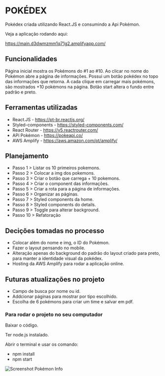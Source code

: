 # POKÉDEX

Pokédex criada utilizando React.JS e consumindo a Api Pokémon.

Veja a aplicação rodando aqui:

https://main.d3dwmzmm1q71g2.amplifyapp.com/

## Funcionalidades

Página inicial mostra os Pokémons do #1 ao #10.
Ao clicar no nome do Pokémon abre a página de informações.
Possui um botão pokédex no topo das informações que retorna.
A cada clique em carregar mais pokémons, são mostrados +10 pokémons na página.
Botão start altera o fundo entre padrão e preto.

## Ferramentas utilizadas

- React.JS - https://pt-br.reactjs.org/
- Styled-components - https://styled-components.com/
- React Router - https://v5.reactrouter.com/
- APi Pokémon - https://pokeapi.co/
- AWS Amplify - https://aws.amazon.com/pt/amplify/

## Planejamento

- Passo 1 > Listar os 10 primeiros pokemons.
- Passo 2 > Colocar a img dos pokemons.
- Passo 3 > Criar o botão que carrega + 10 pokemons.
- Passo 4 > Criar o component das informações.
- Passo 5 > Criar a rota para a página de informações.
- Passo 6 > Organizar as páginas.
- Passo 7 > Styled components da home.
- Passo 8 > Styled components do details.
- Passo 9 > Toggle para alterar background.
- Passo 10 > Refatoração

## Decições tomadas no processo

- Colocar além do nome e img, o ID do Pokémon.
- Fazer o layout pensando no mobile.
- Alteração apenas do background do padrão do layout criado para preto, para manter a identidade visual da pokédex.
- Hosting da AWS Amplify para rodar a aplicação online.

## Futuras atualizações no projeto

- Campo de busca por nome ou id.
- Addcionar páginas para mostrar por tipo escolhido.
- Escolha de 6 pokémons para criar um time e salvar em pdf.

### Para rodar o projeto no seu computador

Baixar o código.

Ter node.js instalado.

Abrir o terminal e usar os comando:
- npm install
- npm start

![Screenshot Pokémon Info](https://i.ibb.co/YNtT5Wn/Screenshot-2.png)
